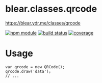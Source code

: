 # blear.classes.qrcode

<https://blear.ydr.me/classes/qrcode>

[![npm module][npm-img]][npm-url]
[![build status][travis-img]][travis-url]
[![coverage][coveralls-img]][coveralls-url]

[travis-img]: https://img.shields.io/travis/blearjs/blear.classes.qrcode/master.svg?style=flat-square
[travis-url]: https://travis-ci.org/blearjs/blear.classes.qrcode

[npm-img]: https://img.shields.io/npm/v/blear.classes.qrcode.svg?style=flat-square
[npm-url]: https://www.npmjs.com/package/blear.classes.qrcode

[coveralls-img]: https://img.shields.io/coveralls/blearjs/blear.classes.qrcode/master.svg?style=flat-square
[coveralls-url]: https://coveralls.io/github/blearjs/blear.classes.qrcode?branch=master


# Usage
```
var qrcode = new QRCode();
qrcode.draw('data');
// ...
```


